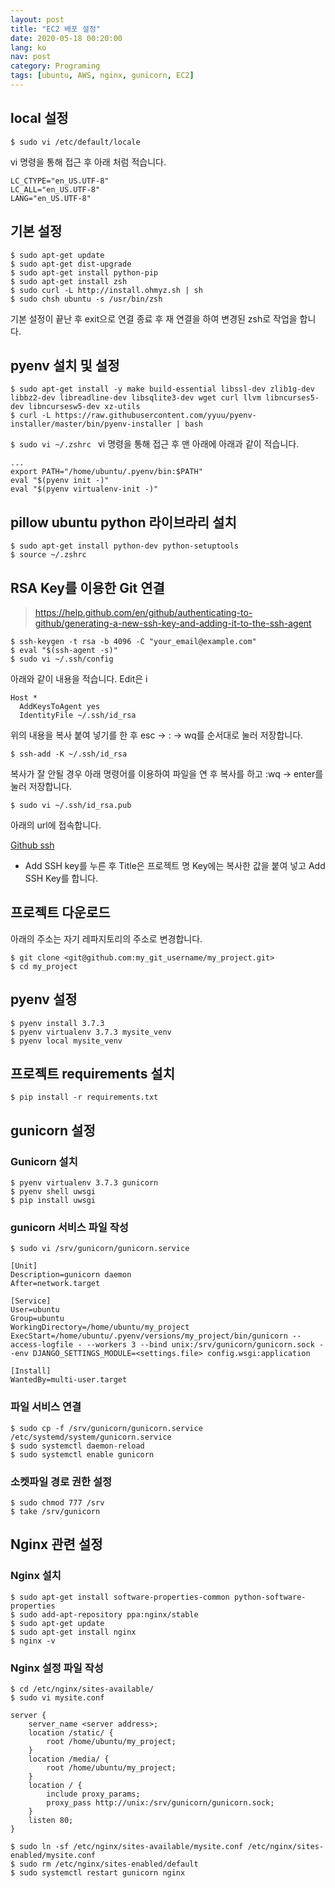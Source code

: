 ```yaml
---
layout: post
title: "EC2 배포 설정"
date: 2020-05-18 00:20:00
lang: ko
nav: post
category: Programing
tags: [ubuntu, AWS, nginx, gunicorn, EC2]
---
```


## local 설정
```$ sudo vi /etc/default/locale```

vi 명령을 통해 접근 후 아래 처럼 적습니다.

```
LC_CTYPE="en_US.UTF-8"
LC_ALL="en_US.UTF-8"
LANG="en_US.UTF-8"
```

## 기본 설정 
```
$ sudo apt-get update
$ sudo apt-get dist-upgrade
$ sudo apt-get install python-pip
$ sudo apt-get install zsh
$ sudo curl -L http://install.ohmyz.sh | sh
$ sudo chsh ubuntu -s /usr/bin/zsh
```
기본 설정이 끝난 후 exit으로 연결 종료 후 재 연결을 하여 변경된 zsh로 작업을 합니다.

## pyenv 설치 및 설정 
```
$ sudo apt-get install -y make build-essential libssl-dev zlib1g-dev libbz2-dev libreadline-dev libsqlite3-dev wget curl llvm libncurses5-dev libncursesw5-dev xz-utils
$ curl -L https://raw.githubusercontent.com/yyuu/pyenv-installer/master/bin/pyenv-installer | bash
```

```$ sudo vi ~/.zshrc ```
vi 명령을 통해 접근 후 맨 아래에 아래과 같이 적습니다.

```
...
export PATH="/home/ubuntu/.pyenv/bin:$PATH"
eval "$(pyenv init -)"
eval "$(pyenv virtualenv-init -)"
```
## pillow ubuntu python 라이브라리 설치
```
$ sudo apt-get install python-dev python-setuptools
$ source ~/.zshrc
```

## RSA Key를 이용한 Git 연결 

> https://help.github.com/en/github/authenticating-to-github/generating-a-new-ssh-key-and-adding-it-to-the-ssh-agent

```
$ ssh-keygen -t rsa -b 4096 -C "your_email@example.com"
$ eval "$(ssh-agent -s)"
$ sudo vi ~/.ssh/config

```

아래와 같이 내용을 적습니다. Edit은 i

```
Host *
  AddKeysToAgent yes
  IdentityFile ~/.ssh/id_rsa
```

위의 내용을 복사 붙여 넣기를 한 후 esc -> : -> wq를 순서대로 눌러 저장합니다.

```
$ ssh-add -K ~/.ssh/id_rsa
```

복사가 잘 안될 경우 아래 명령어를 이용하여 파일을 연 후 복사를 하고 :wq -> enter를 눌러 저장합니다.

```
$ sudo vi ~/.ssh/id_rsa.pub
```

아래의 url에 접속합니다.

[Github ssh](https://github.com/settings/keys)

- Add SSH key를 누른 후 Title은 프로젝트 명 Key에는 복사한 값을 붙여 넣고 Add SSH Key를 합니다.

## 프로젝트 다운로드 

아래의 주소는 자기 레파지토리의 주소로 변경합니다. 

```
$ git clone <git@github.com:my_git_username/my_project.git>
$ cd my_project
```

## pyenv 설정

```
$ pyenv install 3.7.3
$ pyenv virtualenv 3.7.3 mysite_venv
$ pyenv local mysite_venv
```

## 프로젝트 requirements 설치

```
$ pip install -r requirements.txt 
```


## gunicorn 설정


### Gunicorn 설치
```
$ pyenv virtualenv 3.7.3 gunicorn
$ pyenv shell uwsgi
$ pip install uwsgi
```

### gunicorn 서비스 파일 작성

```
$ sudo vi /srv/gunicorn/gunicorn.service
```

```
[Unit]
Description=gunicorn daemon
After=network.target

[Service]
User=ubuntu
Group=ubuntu
WorkingDirectory=/home/ubuntu/my_project
ExecStart=/home/ubuntu/.pyenv/versions/my_project/bin/gunicorn --access-logfile - --workers 3 --bind unix:/srv/gunicorn/gunicorn.sock --env DJANGO_SETTINGS_MODULE=<settings.file> config.wsgi:application

[Install]
WantedBy=multi-user.target
```

### 파일 서비스 연결

```
$ sudo cp -f /srv/gunicorn/gunicorn.service /etc/systemd/system/gunicorn.service
$ sudo systemctl daemon-reload
$ sudo systemctl enable gunicorn
```

### 소켓파일 경로 권한 설정

```
$ sudo chmod 777 /srv
$ take /srv/gunicorn
```



## Nginx 관련 설정 

### Nginx 설치 

```
$ sudo apt-get install software-properties-common python-software-properties
$ sudo add-apt-repository ppa:nginx/stable
$ sudo apt-get update
$ sudo apt-get install nginx
$ nginx -v
```

### Nginx 설정 파일 작성 
```
$ cd /etc/nginx/sites-available/
$ sudo vi mysite.conf
```

```
server {
    server_name <server address>;
    location /static/ {
        root /home/ubuntu/my_project;
    }
    location /media/ {
        root /home/ubuntu/my_project;
    }
    location / {
        include proxy_params;
        proxy_pass http://unix:/srv/gunicorn/gunicorn.sock;
    }
    listen 80;
}
```

```
$ sudo ln -sf /etc/nginx/sites-available/mysite.conf /etc/nginx/sites-enabled/mysite.conf
$ sudo rm /etc/nginx/sites-enabled/default
$ sudo systemctl restart gunicorn nginx
```

